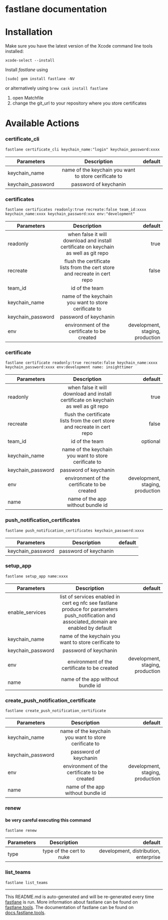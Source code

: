 fastlane documentation
================
# Installation

Make sure you have the latest version of the Xcode command line tools installed:

```
xcode-select --install
```

Install _fastlane_ using
```
[sudo] gem install fastlane -NV
```
or alternatively using `brew cask install fastlane`

1. open Matchfile
2. change the git_url to your repository where you store certificates

# Available Actions
### certificate_cli
```
fastlane certificate_cli keychain_name:"login" keychain_password:xxxx
```
| Parameters   |      Description      |  default |
|----------|:-------------:|------:|
| keychain_name |  name of the keychain you want to store cerificate to |  |
| keychain_password |    password of keychanin   |   |


### certificates
```
fastlane certificates readonly:true recreate:false team_id:xxxx keychain_name:xxxx keychain_password:xxx env:"development"
```
| Parameters   |      Description      |  default |
|----------|:-------------:|------:|
| readonly | when false it will download and install certificate on keychain as well as git repo  | true |
| recreate | flush the certificate lists from the cert store and recreate in cert repo |   false |
| team_id |   id of the team  |    |
| keychain_name |  name of the keychain you want to store cerificate to |  |
| keychain_password |    password of keychanin   |   |
| env |  environment of the certificate to be created  | development, staging, production  |


### certificate
```
fastlane certificate readonly:true recreate:false keychain_name:xxxx keychain_password:xxxx env:development name: insighttimer
```
| Parameters   |      Description      |  default |
|----------|:-------------:|------:|
| readonly | when false it will download and install certificate on keychain as well as git repo  | true |
| recreate | flush the certificate lists from the cert store and recreate in cert repo |   false |
| team_id |   id of the team  |  optional  |
| keychain_name |  name of the keychain you want to store cerificate to |  |
| keychain_password |    password of keychanin   |   |
| env |  environment of the certificate to be created  | development, staging, production  |
| name |  name of the app without bundle id | |


### push_notification_certificates
```
fastlane push_notification_certificates keychain_password:xxxx
```
| Parameters   |      Description      |  default |
|----------|:-------------:|------:|
| keychain_password |    password of keychanin   |   |


### setup_app
```
fastlane setup_app name:xxxx 
```
| Parameters   |      Description      |  default |
|----------|:-------------:|------:|
| enable_services | list of services enabled in cert  eg nfc see fastlane produce for parameters push_notification and associated_domain are enabled by default |  |
| keychain_name |  name of the keychain you want to store cerificate to |  |
| keychain_password |    password of keychanin   |   |
| env |  environment of the certificate to be created  | development, staging, production  |
| name |  name of the app without bundle id | |


### create_push_notification_certificate
```
fastlane create_push_notification_certificate
```

| Parameters   |      Description      |  default |
|----------|:-------------:|------:|
| keychain_name |  name of the keychain you want to store cerificate to |  |
| keychain_password |    password of keychanin   |   |
| env |  environment of the certificate to be created  | development, staging, production  |
| name |  name of the app without bundle id | |


### renew
#### be very careful executing this command

```
fastlane renew
```
| Parameters   |      Description      |  default |
|----------|:-------------:|------:|
| type |  type of the cert to nuke | development, distribution, enterprise |


### list_teams
```
fastlane list_teams
```


----

This README.md is auto-generated and will be re-generated every time [fastlane](https://fastlane.tools) is run.
More information about fastlane can be found on [fastlane.tools](https://fastlane.tools).
The documentation of fastlane can be found on [docs.fastlane.tools](https://docs.fastlane.tools).
